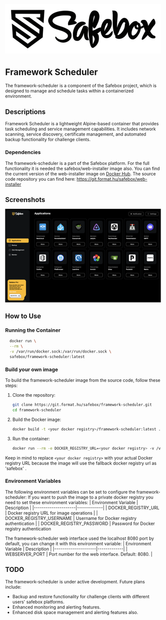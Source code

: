 ![Safebox Logo](./resources/safebox_logo.svg)

# Framework Scheduler

The framework-scheduler is a component of the Safebox project, which is designed to manage and schedule tasks within a containerized environment.

## Descriptions

Framework Scheduler is a lightweight Alpine-based container that provides task scheduling and service management capabilities. It includes network scanning, service discovery, certificate management, and automated backup functionality for challenge clients.

### Dependencies
The framework-scheduler is a part of the Safebox platform. For the full functionality it is needed the safebox/web-installer image also.
You can find the current version of the web-installer image on [Docker Hub](https://hub.docker.com/r/safebox/web-installer). The source code repository you can find here: https://git.format.hu/safebox/web-installer

## Screenshots
![Framework Scheduler Screenshot](./resources/framework_scheduler_main.png)

## How to Use

### Running the Container

```bash
  docker run \
  --rm \
  -v /var/run/docker.sock:/var/run/docker.sock \
  safebox/framework-scheduler:latest
```

### Build your own image
To build the framework-scheduler image from the source code, follow these steps:
1. Clone the repository:
   ```bash
   git clone https://git.format.hu/safebox/framework-scheduler.git
   cd framework-scheduler
   ```
2. Build the Docker image:
   ```bash
   docker build -t <your docker registry>/framework-scheduler:latest .
   ```
3. Run the container:
   ```bash
   docker run --rm -e DOCKER_REGISTRY_URL=<your docker registry> -v /var/run/docker.sock:/var/run/docker.sock <your docker registry>/framework-scheduler:latest
   ```
Keep in mind to replace `<your docker registry>` with your actual Docker registry URL because the image will use the fallback docker registry url as 'safebox' .

### Environment Variables
The following environment variables can be set to configure the framework-scheduler:
If you want to push the image to a private docker registry you need to set these environment variables:
| Environment Variable | Description |
|---------------------|-------------|
| DOCKER_REGISTRY_URL | Docker registry URL for image operations |
| DOCKER_REGISTRY_USERNAME | Username for Docker registry authentication |
| DOCKER_REGISTRY_PASSWORD | Password for Docker registry authentication 

The framework-scheduler web interface used the localhost 8080 port by default, you can change it with this environment variable:
| Environment Variable | Description |
|---------------------|-------------|
| WEBSERVER_PORT | Port number for the web interface. Default: 8080. |

## TODO
The framework-scheduler is under active development. Future plans include:
- Backup and restore functionality for challenge clients with different users' safebox platforms.
- Enhanced monitoring and alerting features.
- Enhanced disk space management and alerting features also.